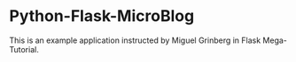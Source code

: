 # Python-Flask-MicroBlog

This is an example application instructed by Miguel Grinberg in Flask Mega-Tutorial.
